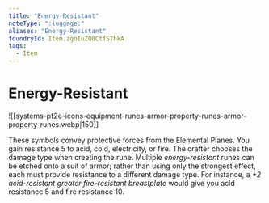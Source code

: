 ```yaml
---
title: "Energy-Resistant"
noteType: ":luggage:"
aliases: "Energy-Resistant"
foundryId: Item.zgoIuZQ0CtfSThkA
tags:
  - Item
---
```


# Energy-Resistant
![[systems-pf2e-icons-equipment-runes-armor-property-runes-armor-property-runes.webp|150]]

These symbols convey protective forces from the Elemental Planes. You gain resistance 5 to acid, cold, electricity, or fire. The crafter chooses the damage type when creating the rune. Multiple _energy-resistant_ runes can be etched onto a suit of armor; rather than using only the strongest effect, each must provide resistance to a different damage type. For instance, a _+2 acid-resistant greater fire-resistant breastplate_ would give you acid resistance 5 and fire resistance 10.
